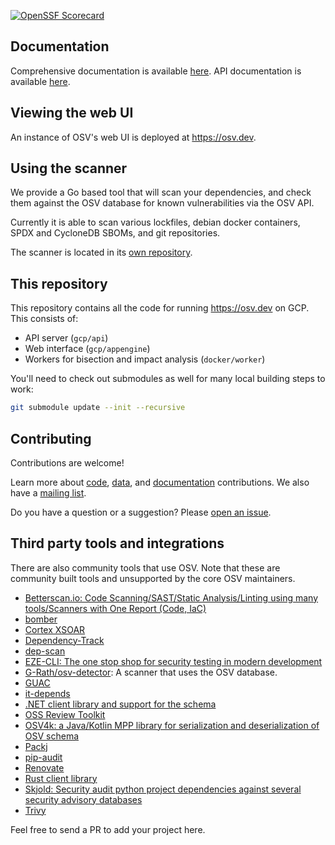[![OpenSSF Scorecard](https://api.securityscorecards.dev/projects/github.com/google/osv.dev/badge)](https://api.securityscorecards.dev/projects/github.com/google/osv.dev)

## Documentation

Comprehensive documentation is available [here](https://google.github.io/osv.dev).
API documentation is available [here](https://google.github.io/osv.dev/api/).

## Viewing the web UI

An instance of OSV's web UI is deployed at <https://osv.dev>.

## Using the scanner

We provide a Go based tool that will scan your dependencies, and check them against the OSV database for known vulnerabilities via the OSV API.

Currently it is able to scan various lockfiles, debian docker containers, SPDX and CycloneDB SBOMs, and git repositories.

The scanner is located in its [own repository](https://github.com/google/osv-scanner).

## This repository

This repository contains all the code for running https://osv.dev on GCP. This
consists of:

-   API server (`gcp/api`)
-   Web interface (`gcp/appengine`)
-   Workers for bisection and impact analysis (`docker/worker`)

You'll need to check out submodules as well for many local building steps to
work:

```bash
git submodule update --init --recursive
```

## Contributing

Contributions are welcome! 

Learn more about [code](CONTRIBUTING.md#contributing-code), [data](CONTRIBUTING.md#contributing-data), and [documentation](CONTRIBUTING.md#contributing-documentation) contributions. 
We also have a [mailing list](https://groups.google.com/g/osv-discuss). 

Do you have a question or a suggestion? Please [open an issue](https://github.com/google/osv.dev/issues). 

## Third party tools and integrations

There are also community tools that use OSV. Note that these are community built
tools and unsupported by the core OSV maintainers.

-   [Betterscan.io: Code Scanning/SAST/Static Analysis/Linting using many
    tools/Scanners with One Report (Code,
    IaC)](https://github.com/marcinguy/betterscan-ce)
-   [bomber](https://github.com/devops-kung-fu/bomber)
-   [Cortex XSOAR](https://github.com/demisto/content)
-   [Dependency-Track](https://github.com/DependencyTrack/dependency-track)
-   [dep-scan](https://github.com/AppThreat/dep-scan)
-   [EZE-CLI: The one stop shop for security testing in modern development](https://github.com/RiverSafeUK/eze-cli)
-   [G-Rath/osv-detector](https://github.com/G-Rath/osv-detector): A scanner
    that uses the OSV database.
-   [GUAC](https://guac.sh)
-   [it-depends](https://github.com/trailofbits/it-depends)
-   [.NET client library and support for the schema](https://github.com/JamieMagee/osv.net)
-   [OSS Review Toolkit](https://github.com/oss-review-toolkit/ort)
-   [OSV4k: a Java/Kotlin MPP library for serialization and deserialization of OSV schema](https://github.com/saveourtool/osv4k)
-   [Packj](https://github.com/ossillate-inc/packj)
-   [pip-audit](https://pypi.org/project/pip-audit/)
-   [Renovate](https://github.com/renovatebot/renovate)
-   [Rust client library](https://github.com/gcmurphy/osv)
-   [Skjold: Security audit python project dependencies against several security
    advisory databases](https://github.com/twu/skjold)
-   [Trivy](https://github.com/aquasecurity/trivy)

Feel free to send a PR to add your project here.
